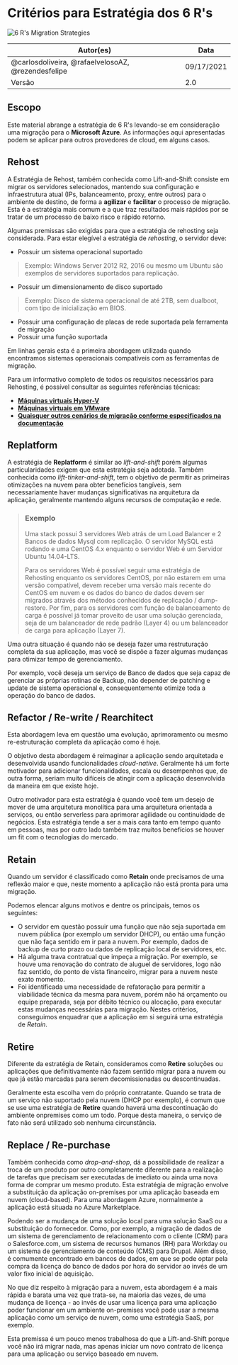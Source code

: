 <h1 align="center">

# Critérios para Estratégia dos 6 R's

![6 R's Migration Strategies](https://www.qentelli.com/sites/default/files/inline-images/Cloud-Transformation.jpg)

</h1>

| Autor(es) | Data |
| -- | -- |
| @carlosdoliveira, @rafaelvelosoAZ, @rezendesfelipe | 09/17/2021|
| Versão | 2.0 |

## Escopo
Este material abrange a estratégia de 6 R's levando-se em consideração uma migração para o **Microsoft Azure**. As informações aqui apresentadas podem se aplicar para outros provedores de cloud, em alguns casos. 

## Rehost

A Estratégia de Rehost, também conhecida como Lift-and-Shift consiste em migrar os servidores selecionados, mantendo sua configuração e infraestrutura atual (IPs, balanceamento, proxy, entre outros) para o ambiente de destino, de forma a **agilizar** e **facilitar** o processo de migração. Esta é a estratégia mais comum e a que traz resultados mais rápidos por se tratar de um processo de baixo risco e rápido retorno.

Algumas premissas são exigidas para que a estratégia de rehosting seja considerada. Para estar elegível a estratégia de *rehosting*, o servidor deve:

 * Possuir um sistema operacional suportado
> Exemplo: Windows Server 2012 R2, 2016 ou mesmo um Ubuntu são exemplos de servidores suportados para replicação.
 * Possuir um dimensionamento de disco suportado
> Exemplo: Disco de sistema operacional de até 2TB, sem dualboot, com tipo de inicialização em BIOS.
 * Possuir uma configuração de placas de rede suportada pela ferramenta de migração
 * Possuir uma função suportada

Em linhas gerais esta é a primeira abordagem utilizada quando encontramos sistemas operacionais compatíveis com as ferramentas de migração.

Para um informativo completo de todos os requisitos necessários para Rehosting, é possível consultar as seguintes referências técnicas:
 * [**Máquinas virtuais Hyper-V**](https://docs.microsoft.com/en-us/azure/migrate/migrate-support-matrix-hyper-v-migration)
 * [**Máquinas virtuais em VMware**](https://docs.microsoft.com/en-us/azure/migrate/migrate-support-matrix-vmware-migration)
 * [**Quaisquer outros cenários de migração conforme especificados na documentação**](https://docs.microsoft.com/en-us/azure/migrate/migrate-support-matrix-physical-migration) 

## Replatform
A estratégia de **Replatform** é similar ao *lift-and-shift* porém algumas particularidades exigem que esta estratégia seja adotada. Também conhecida como *lift-tinker-and-shift*, tem o objetivo de permitir as primeiras otimizações na nuvem para obter benefícios tangíveis, sem necessariamente haver mudanças significativas na arquitetura da aplicação, geralmente mantendo alguns recursos de computação e rede.
> ### Exemplo
> 
> Uma stack possui 3 servidores Web atrás de um Load Balancer e 2 Bancos de dados Mysql com replicação. O servidor MySQL está rodando e uma CentOS 4.x enquanto o servidor Web é um Servidor Ubuntu 14.04-LTS. 
> 
> Para os servidores Web é possível seguir uma estratégia de Rehosting enquanto os servidores CentOS, por não estarem em uma versão compatível, devem receber uma versão mais recente do CentOS em nuvem e os dados do banco de dados devem ser migrados através dos métodos conhecidos de replicação / dump-restore. Por fim, para os servidores com função de balanceamento de carga é possível já tomar proveito de usar uma solução gerenciada, seja de um balanceador de rede padrão (Layer 4) ou um balanceador de carga para aplicação (Layer 7).

Uma outra situação é quando não se deseja fazer uma restruturação completa da sua aplicação, mas você se dispõe a fazer algumas mudanças para otimizar tempo de gerenciamento. 

Por exemplo, você deseja um serviço de Banco de dados que seja capaz de gerenciar as próprias rotinas de Backup, não depender de patching e update de sistema operacional e, consequentemente otimize toda a operação do banco de dados.

## Refactor / Re-write / Rearchitect
Esta abordagem leva em questão uma evolução, aprimoramento ou mesmo re-estruturação completa da aplicação como é hoje. 

O objetivo desta abordagem é reimaginar a aplicação sendo arquitetada e desenvolvida usando funcionalidades *cloud-native*. Geralmente há um forte motivador para adicionar funcionalidades, escala ou desempenhos que, de outra forma, seriam muito difíceis de atingir com a aplicação desenvolvida da maneira em que existe hoje.

Outro motivador para esta estratégia é quando você tem um desejo de mover de uma arquitetura monolítica para uma arquitetura orientada a serviços, ou então serverless para aprimorar agilidade ou continuidade de negócios. Esta estratégia tende a ser a mais cara tanto em tempo quanto em pessoas, mas por outro lado também traz muitos benefícios se houver um fit com o tecnologias do mercado.


## Retain
Quando um servidor é classificado como **Retain** onde precisamos de uma reflexão maior e que, neste momento a aplicação não está pronta para uma migração.

Podemos elencar alguns motivos e dentre os principais, temos os seguintes: 
 * O servidor em questão possuir uma função que não seja suportada em nuvem pública (por exemplo um servidor DHCP), ou então uma função que não faça sentido em ir para a nuvem. Por exemplo, dados de backup de curto prazo ou dados de replicação local de servidores, etc.
 * Há alguma trava contratual que impeça a migração. Por exemplo, se houve uma renovação do contrato de aluguel de servidores, logo não faz sentido, do ponto de vista financeiro, migrar para a nuvem neste exato momento. 
 * Foi identificada uma necessidade de refatoração para permitir a viabilidade técnica da mesma para nuvem, porém não há orçamento ou equipe preparada, seja por débito técnico ou alocação, para executar estas mudanças necessárias para migração. Nestes critérios, conseguimos enquadrar que a aplicação em si seguirá uma estratégia de *Retain*. 

## Retire
Diferente da estratégia de Retain, consideramos como **Retire** soluções ou aplicações que definitivamente não fazem sentido migrar para a nuvem ou que já estão marcadas para serem decomissionadas ou descontinuadas. 

Geralmente esta escolha vem do próprio contratante. Quando se trata de um serviço não suportado pela nuvem (DHCP por exemplo), é comum que se use uma estratégia de **Retire** quando haverá uma descontinuação do ambiente onpremises como um todo. Porque desta maneira, o serviço de fato não será utilizado sob nenhuma circunstância.

## Replace / Re-purchase
Também conhecida como *drop-and-shop*, dá a possibilidade de realizar a troca de um produto por outro completamente diferente para a realização de tarefas que precisam ser executadas de imediato ou ainda uma nova forma de comprar um mesmo produto. Esta estratégia de migração envolve a substituição da aplicação on-premises por uma aplicação baseada em nuvem (cloud-based). Para uma abordagem Azure, normalmente a aplicação está situada no Azure Marketplace. 

Podendo ser a mudança de uma solução local para uma solução SaaS ou a substituição do fornecedor. Como, por exemplo, a migração de dados de um sistema de gerenciamento de relacionamento com o cliente (CRM) para o Salesforce.com, um sistema de recursos humanos (RH) para Workday ou um sistema de gerenciamento de conteúdo (CMS) para Drupal. Além disso, é comumente encontrado em bancos de dados, em que se pode optar pela compra da licença do banco de dados por hora do servidor ao invés de um valor fixo inicial de aquisição.

No que diz respeito à migração para a nuvem, esta abordagem é a mais rápida e barata uma vez que trata-se, na maioria das vezes, de uma mudança de licença - ao invés de usar uma licença para uma aplicação poder funcionar em um ambiente on-premises você pode usar a mesma aplicação como um serviço de nuvem, como uma estratégia SaaS, por exemplo.

Esta premissa é um pouco menos trabalhosa do que a Lift-and-Shift porque você não irá migrar nada, mas apenas iniciar um novo contrato de licença para uma aplicação ou serviço baseado em nuvem.